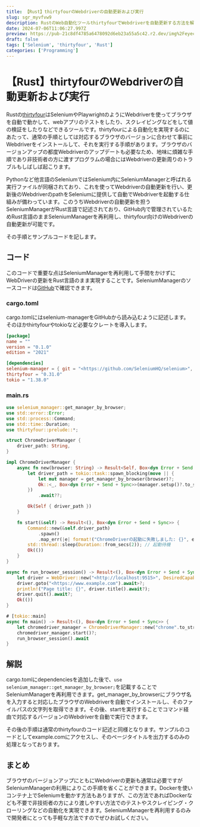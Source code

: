 ```yaml
---
title: 【Rust】thirtyfourのWebdriverの自動更新および実行
slug: sgr_myvfvw9
description: RustのWeb自動化ツールthirtyfourでWebdriverを自動更新する方法を解説。SeleniumManagerを再利用することで簡単にWebdriverのバージョン管理が可能になります。Docker不要で手軽にWebスクレイピングやテスト自動化を実現する方法を紹介します。
date: 2024-07-06T11:06:27.997Z
preview: https://pub-21c8df4785a6478092d6eb23a55a5c42.r2.dev/img%2Feyecatch%2Fthirtyfour_auto.webp
draft: false
tags: ['Selenium', 'thirtyfour', 'Rust']
categories: ['Programming']
---
```


# 【Rust】thirtyfourのWebdriverの自動更新および実行

Rustの[thirtyfour](https://crates.io/crates/thirtyfour)はSeleniumやPlaywrightのようにWebdriverを使ってブラウザを自動で動かして、webアプリのテストをしたり、スクレイピングなどをして値の検証をしたりなどできるツールです。thirtyfourによる自動化を実現するのにあたって、通常の手順としては対応するブラウザのバージョンに合わせて事前にWebdriverをインストールして、それを実行する手順があります。ブラウザのバージョンアップの都度Webdriverのアップデートも必要なため、地味に煩雑な手順であり非技術者の方に渡すプログラムの場合にはWebdriverの更新周りのトラブルもしばしば起こります。

Pythonなど他言語のSeleniumではSelenium内にSeleniumManagerと呼ばれる実行ファイルが同梱されており、これを使ってWebdriverの自動更新を行い、更新後のWebdriverのpathをSeleniumに提供して自動でWebdriverを起動する仕組みが備わっています。このうちWebdriverの自動更新を担うSeleniumManagerがRust言語で記述されており、GitHub内で管理されているためRust言語のままSeleniumManagerを再利用し、thirtyfour向けのWebdriverの自動更新が可能です。

その手順とサンプルコードを記します。

## コード

このコードで重要な点はSeleniumManagerを再利用して手間をかけずにWebDriverの更新をRust言語のまま実現することです。SeleniumManagerのソースコードは[GitHub](https://github.com/SeleniumHQ/selenium/tree/trunk/rust)で確認できます。

### cargo.toml

cargo.tomlにはselenium-managerをGitHubから読み込むように記述します。そのほかthirtyfourやtokioなど必要なクレートを導入します。
```toml
[package]
name = ""
version = "0.1.0"
edition = "2021"

[dependencies]
selenium-manager = { git = "<https://github.com/SeleniumHQ/selenium>", branch = "trunk" }
thirtyfour = "0.31.0"
tokio = "1.38.0"
```

### main.rs
```rust
use selenium_manager::get_manager_by_browser;
use std::error::Error;
use std::process::Command;
use std::time::Duration;
use thirtyfour::prelude::*;

struct ChromeDriverManager {
    driver_path: String,
}

impl ChromeDriverManager {
    async fn new(browser: String) -> Result<Self, Box<dyn Error + Send + Sync>> {
        let driver_path = tokio::task::spawn_blocking(move || {
            let mut manager = get_manager_by_browser(browser)?;
            Ok::<_, Box<dyn Error + Send + Sync>>(manager.setup()?.to_str().ok_or("Invalid path")?.to_string())
        })
            .await??;

        Ok(Self { driver_path })
    }

    fn start(&self) -> Result<(), Box<dyn Error + Send + Sync>> {
        Command::new(&self.driver_path)
            .spawn()
            .map_err(|e| format!("ChromeDriverの起動に失敗しました: {}", e))?;
        std::thread::sleep(Duration::from_secs(2)); // 起動待機
        Ok(())
    }
}

async fn run_browser_session() -> Result<(), Box<dyn Error + Send + Sync>> {
    let driver = WebDriver::new("<http://localhost:9515>", DesiredCapabilities::chrome()).await?;
    driver.goto("<https://www.example.com").await>?;
    println!("Page title: {}", driver.title().await?);
    driver.quit().await?;
    Ok(())
}

# [tokio::main]
async fn main() -> Result<(), Box<dyn Error + Send + Sync>> {
    let chromedriver_manager = ChromeDriverManager::new("chrome".to_string()).await?;
    chromedriver_manager.start()?;
    run_browser_session().await
}
```

## 解説

cargo.tomlにdependenciesを追加した後で、`use selenium_manager::get_manager_by_browser;`を記載することでSeleniumManagerを再利用できます。get_manager_by_browserにブラウザ名を入力すると対応したブラウザのWebdriverを自動でインストールし、そのファイルパスの文字列を取得できます。その後、startを実行することでコマンド経由で対応するバージョンのWebdriverを自動で実行できます。

その後の手順は通常のthirtyfourのコード記述と同様となります。サンプルのコードとしてexample.comにアクセスし、そのページタイトルを出力するのみの処理となっております。

## まとめ

ブラウザのバージョンアップにともにWebdriverの更新も通常は必要ですがSeleniumManagerの利用によりこの手順を省くことができます。Dockerを使いコンテナ上でSeleniumを動かす方法もありますが、この方法であればDockerなども不要で非技術者の方により渡しやすい方法でのテストやスクレイピング・クローリングなどの自動化を実現できます。SeleniumManagerを再利用するのみで開発者にとっても手軽な方法ですのでぜひお試しください。

